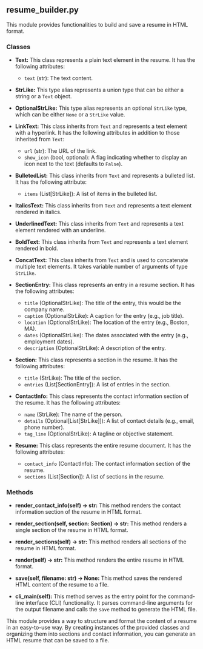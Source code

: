 ## resume_builder.py

This module provides functionalities to build and save a resume in HTML format.

### Classes

* **Text:** This class represents a plain text element in the resume. It has the following attributes:
    * `text` (str): The text content.

* **StrLike:** This type alias represents a union type that can be either a string or a `Text` object.

* **OptionalStrLike:** This type alias represents an optional `StrLike` type, which can be either `None` or a `StrLike` value.

* **LinkText:** This class inherits from `Text` and represents a text element with a hyperlink. It has the following attributes in addition to those inherited from `Text`:
    * `url` (str): The URL of the link.
    * `show_icon` (bool, optional): A flag indicating whether to display an icon next to the text (defaults to `False`).

* **BulletedList:** This class inherits from `Text` and represents a bulleted list. It has the following attribute:
    * `items` (List[StrLike]): A list of items in the bulleted list.

* **ItalicsText:** This class inherits from `Text` and represents a text element rendered in italics.

* **UnderlinedText:** This class inherits from `Text` and represents a text element rendered with an underline.

* **BoldText:** This class inherits from `Text` and represents a text element rendered in bold.

* **ConcatText:** This class inherits from `Text` and is used to concatenate multiple text elements. It takes variable number of arguments of type `StrLike`.

* **SectionEntry:** This class represents an entry in a resume section. It has the following attributes:
    * `title` (OptionalStrLike): The title of the entry, this would be the company name.
    * `caption` (OptionalStrLike): A caption for the entry (e.g., job title).
    * `location` (OptionalStrLike): The location of the entry (e.g., Boston, MA).
    * `dates` (OptionalStrLike): The dates associated with the entry (e.g., employment dates).
    * `description` (OptionalStrLike): A description of the entry.

* **Section:** This class represents a section in the resume. It has the following attributes:
    * `title` (StrLike): The title of the section.
    * `entries` (List[SectionEntry]): A list of entries in the section.

* **ContactInfo:** This class represents the contact information section of the resume. It has the following attributes:
    * `name` (StrLike): The name of the person.
    * `details` (Optional[List[StrLike]]): A list of contact details (e.g., email, phone number).
    * `tag_line` (OptionalStrLike): A tagline or objective statement.

* **Resume:** This class represents the entire resume document. It has the following attributes:
    * `contact_info` (ContactInfo): The contact information section of the resume.
    * `sections` (List[Section]): A list of sections in the resume.

### Methods

* **render_contact_info(self) -> str:** This method renders the contact information section of the resume in HTML format.

* **render_section(self, section: Section) -> str:** This method renders a single section of the resume in HTML format.

* **render_sections(self) -> str:** This method renders all sections of the resume in HTML format.

* **render(self) -> str:** This method renders the entire resume in HTML format.

* **save(self, filename: str) -> None:** This method saves the rendered HTML content of the resume to a file.

* **cli_main(self):** This method serves as the entry point for the command-line interface (CLI) functionality. It parses command-line arguments for the output filename and calls the `save` method to generate the HTML file.


This module provides a way to structure and format the content of a resume in an easy-to-use way. By creating instances of the provided classes and organizing them into sections and contact information, you can generate an HTML resume that can be saved to a file.